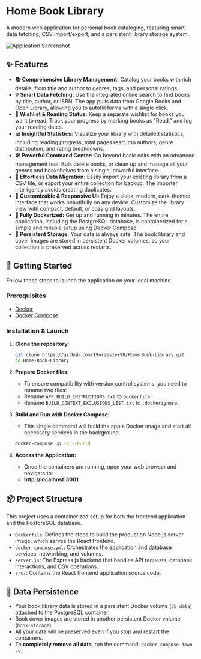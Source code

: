 # Home Book Library

A modern web application for personal book cataloging, featuring smart data fetching, CSV import/export, and a persistent library storage system.

![Application Screenshot](https://raw.githubusercontent.com/19orzeszek90/Home-Book-Library/main/screenshot.png)

## ✨ Features

*   **📚 Comprehensive Library Management:** Catalog your books with rich details, from title and author to genres, tags, and personal ratings.
*   **💡 Smart Data Fetching:** Use the integrated online search to find books by title, author, or ISBN. The app pulls data from Google Books and Open Library, allowing you to autofill forms with a single click.
*   **🔖 Wishlist & Reading Status:** Keep a separate wishlist for books you want to read. Track your progress by marking books as "Read," and log your reading dates.
*   **📊 Insightful Statistics:** Visualize your library with detailed statistics, including reading progress, total pages read, top authors, genre distribution, and rating breakdowns.
*   **🛠️ Powerful Command Center:** Go beyond basic edits with an advanced management tool. Bulk delete books, or clean up and manage all your genres and bookshelves from a single, powerful interface.
*   **🔄 Effortless Data Migration:** Easily import your existing library from a CSV file, or export your entire collection for backup. The importer intelligently avoids creating duplicates.
*   **🎨 Customizable & Responsive UI:** Enjoy a sleek, modern, dark-themed interface that works beautifully on any device. Customize the library view with compact, default, or cozy grid layouts.
*   **🐳 Fully Dockerized:** Get up and running in minutes. The entire application, including the PostgreSQL database, is containerized for a simple and reliable setup using Docker Compose.
*   **💾 Persistent Storage:** Your data is always safe. The book library and cover images are stored in persistent Docker volumes, so your collection is preserved across restarts.

## 🚀 Getting Started

Follow these steps to launch the application on your local machine.

### Prerequisites

*   [Docker](https://docs.docker.com/get-docker/)
*   [Docker Compose](https://docs.docker.com/compose/install/)

### Installation & Launch

1.  **Clone the repository:**
    ```bash
    git clone https://github.com/19orzeszek90/Home-Book-Library.git
    cd Home-Book-Library
    ```

2.  **Prepare Docker files:**
    *   To ensure compatibility with version control systems, you need to rename two files:
    *   Rename `APP_BUILD_INSTRUCTIONS.txt` to `Dockerfile`.
    *   Rename `BUILD_CONTEXT_EXCLUSIONS_LIST.txt` to `.dockerignore`.

3.  **Build and Run with Docker Compose:**
    *   This single command will build the app's Docker image and start all necessary services in the background.

    ```bash
    docker-compose up -d --build
    ```

4.  **Access the Application:**
    *   Once the containers are running, open your web browser and navigate to:
    *   **http://localhost:3001**

## 📦 Project Structure

This project uses a containerized setup for both the frontend application and the PostgreSQL database.

*   `Dockerfile`: Defines the steps to build the production Node.js server image, which serves the React frontend.
*   `docker-compose.yml`: Orchestrates the application and database services, networking, and volumes.
*   `server.js`: The Express.js backend that handles API requests, database interactions, and CSV operations.
*   `src/`: Contains the React frontend application source code.

## 💾 Data Persistence

*   Your book library data is stored in a persistent Docker volume (`db_data`) attached to the PostgreSQL container.
*   Book cover images are stored in another persistent Docker volume (`book-storage`).
*   All your data will be preserved even if you stop and restart the containers.
*   To **completely remove all data**, run the command: `docker-compose down -v`.